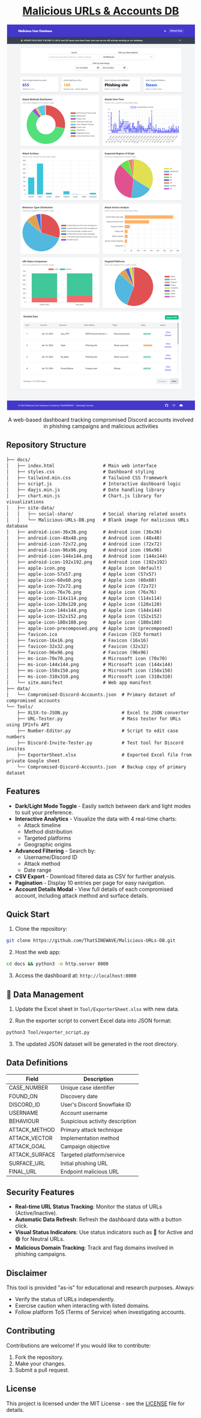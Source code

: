 <div align="center">

# [Malicious URLs & Accounts DB](https://thatsinewave.github.io/Malicious-URLs-DB/)

![Banner](https://raw.githubusercontent.com/ThatSINEWAVE/Malicious-URLs-DB/refs/heads/main/.github/SCREENSHOTS/Malicious-URLs-DB.png)

A web-based dashboard tracking compromised Discord accounts involved in phishing campaigns and malicious activities

</div>

## Repository Structure

```
├── docs/
│   ├── index.html                  # Main web interface
│   ├── styles.css                  # Dashboard styling
│   ├── tailwind.min.css            # Tailwind CSS framework
│   ├── script.js                   # Interactive dashboard logic
│   ├── dayjs.min.js                # Date handling library
│   ├── chart.min.js                # Chart.js library for visualizations
│   ├── site-data/
│   │   ├── social-share/           # Social sharing related assets
│   │   └── Malicious-URLs-DB.png   # Blank image for malicious URLs database
│   ├── android-icon-36x36.png      # Android icon (36x36)
│   ├── android-icon-48x48.png      # Android icon (48x48)
│   ├── android-icon-72x72.png      # Android icon (72x72)
│   ├── android-icon-96x96.png      # Android icon (96x96)
│   ├── android-icon-144x144.png    # Android icon (144x144)
│   ├── android-icon-192x192.png    # Android icon (192x192)
│   ├── apple-icon.png              # Apple icon (default)
│   ├── apple-icon-57x57.png        # Apple icon (57x57)
│   ├── apple-icon-60x60.png        # Apple icon (60x60)
│   ├── apple-icon-72x72.png        # Apple icon (72x72)
│   ├── apple-icon-76x76.png        # Apple icon (76x76)
│   ├── apple-icon-114x114.png      # Apple icon (114x114)
│   ├── apple-icon-120x120.png      # Apple icon (120x120)
│   ├── apple-icon-144x144.png      # Apple icon (144x144)
│   ├── apple-icon-152x152.png      # Apple icon (152x152)
│   ├── apple-icon-180x180.png      # Apple icon (180x180)
│   ├── apple-icon-precomposed.png  # Apple icon (precomposed)
│   ├── favicon.ico                 # Favicon (ICO format)
│   ├── favicon-16x16.png           # Favicon (16x16)
│   ├── favicon-32x32.png           # Favicon (32x32)
│   ├── favicon-96x96.png           # Favicon (96x96)
│   ├── ms-icon-70x70.png           # Microsoft icon (70x70)
│   ├── ms-icon-144x144.png         # Microsoft icon (144x144)
│   ├── ms-icon-150x150.png         # Microsoft icon (150x150)
│   ├── ms-icon-310x310.png         # Microsoft icon (310x310)
│   └── site.manifest               # Web app manifest
├── data/
│   └── Compromised-Discord-Accounts.json  # Primary dataset of compromised accounts
└── Tools/
    ├── XLSX-to-JSON.py                    # Excel to JSON converter
    ├── URL-Tester.py                      # Mass tester for URLs using IPInfo API
    ├── Number-Editor.py                   # Script to edit case numbers
    ├── Discord-Invite-Tester.py           # Test tool for Discord invites
    ├── ExporterSheet.xlsx                 # Exported Excel file from private Google sheet
    └── Compromised-Discord-Accounts.json  # Backup copy of primary dataset
```

## Features

- **Dark/Light Mode Toggle** - Easily switch between dark and light modes to suit your preference.
- **Interactive Analytics** - Visualize the data with 4 real-time charts:
  - Attack timeline
  - Method distribution
  - Targeted platforms
  - Geographic origins
- **Advanced Filtering** - Search by:
  - Username/Discord ID
  - Attack method
  - Date range
- **CSV Export** - Download filtered data as CSV for further analysis.
- **Pagination** - Display 10 entries per page for easy navigation.
- **Account Details Modal** - View full details of each compromised account, including attack method and surface details.

## Quick Start

1. Clone the repository:
```bash
git clone https://github.com/ThatSINEWAVE/Malicious-URLs-DB.git
```

2. Host the web app:
```bash
cd docs && python3 -m http.server 8000
```

3. Access the dashboard at:
`http://localhost:8000`

## 🔧 Data Management

1. Update the Excel sheet in `Tool/ExporterSheet.xlsx` with new data.

2. Run the exporter script to convert Excel data into JSON format:
```bash
python3 Tool/exporter_script.py
```

3. The updated JSON dataset will be generated in the root directory.

## Data Definitions

| Field          | Description                     |
|----------------|---------------------------------|
| CASE_NUMBER    | Unique case identifier          |
| FOUND_ON       | Discovery date                  |
| DISCORD_ID     | User's Discord Snowflake ID     |
| USERNAME       | Account username                |
| BEHAVIOUR      | Suspicious activity description |
| ATTACK_METHOD  | Primary attack technique        |
| ATTACK_VECTOR  | Implementation method           |
| ATTACK_GOAL    | Campaign objective              |
| ATTACK_SURFACE | Targeted platform/service       |
| SURFACE_URL    | Initial phishing URL            |
| FINAL_URL      | Endpoint malicious URL          |

## Security Features

- **Real-time URL Status Tracking**: Monitor the status of URLs (Active/Inactive).
- **Automatic Data Refresh**: Refresh the dashboard data with a button click.
- **Visual Status Indicators**: Use status indicators such as 🔴 for Active and 🟢 for Neutral URLs.
- **Malicious Domain Tracking**: Track and flag domains involved in phishing campaigns.

## Disclaimer

This tool is provided "as-is" for educational and research purposes. Always:
- Verify the status of URLs independently.
- Exercise caution when interacting with listed domains.
- Follow platform ToS (Terms of Service) when investigating accounts.

## Contributing

Contributions are welcome! If you would like to contribute:
1. Fork the repository.
2. Make your changes.
3. Submit a pull request.

## License

This project is licensed under the MIT License - see the [LICENSE](LICENSE) file for details.